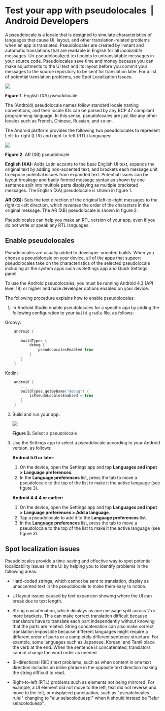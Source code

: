 # Test your app with pseudolocales  |  Android Developers

A pseudolocale is a locale that is designed to simulate characteristics of languages that cause UI, layout, and other translation-related problems when an app is translated. Pseudolocales are created by instant and automatic translations that are readable in English for all _localizable_ messages. Un-pseudolocalized text points to untranslatable messages in your source code. Pseudolocales save time and money because you can make adjustments to the UI text and its layout before you commit your messages to the source repository to be sent for translation later. For a list of potential translation problems, see Spot Localization Issues.

![](https://developer.android.com/static/images/develop/pseudo-locale-example-app_2x.png)

**Figure 1.** English (XA) pseudolocale

The (Android) pseudolocale names follow standard locale naming conventions, and their locale IDs can be parsed by any BCP 47 compliant programming language. In this sense, pseudolocales are just like any other locales such as French, Chinese, Russian, and so on.

The Android platform provides the following two pseudolocales to represent Left-to-right (LTR) and right-to-left (RTL) languages:

![](https://developer.android.com/static/images/develop/pseudo-locale-example-app-rtl_2x.png)

**Figure 2.** AR (XB) pseudolocale

**English (XA):** Adds Latin accents to the base English UI text, expands the original text by adding non-accented text, and brackets each message unit to expose potential issues from expanded text. Potential issues can be layout breakage and badly formed message syntax as shown by one sentence split into multiple parts displaying as multiple bracketed messages. The English (XA) pseudolocale is shown in figure 1.

**AR (XB):** Sets the text direction of the original left-to-right messages to the right-to-left direction, which reverses the order of the characters in the original message. The AR (XB) pseudolocale is shown in figure 2.

Pseudolocales can help you make an RTL version of your app, even if you do not write or speak any RTL languages.

Enable pseudolocales
--------------------

Pseudolocales are usually added to developer-oriented builds. When you choose a pseudolocale on your device, all of the apps that support pseudolocales take on the characteristics of the selected pseudolocale including all the system apps such as Settings app and Quick Settings panel.

To use the Android pseudolocales, you must be running Android 4.3 (API level 18) or higher and have developer options enabled on your device.

The following procedure explains how to enable pseudolocales:

1.  In Android Studio enable pseudolocales for a specific app by adding the following configuration to your `build.gradle` file, as follows:

Groovy:

```groovy   
    android {
       ...
       buildTypes {
           debug {
               pseudoLocalesEnabled true
           }
       }
    }
```

Kotlin:

```kotlin
    android {
       ...
       buildTypes.getByName("debug") {
           isPseudoLocalesEnabled = true
       }
    }
```

2.  Build and run your app.
    
    ![](https://developer.android.com/static/images/develop/pseudo-locale-select_2x.png)
    
    **Figure 3.** Select a pseudolocale
    
3.  Use the Settings app to select a pseudolocale according to your Android version, as follows:
    
    **Android 5.0 or later:**
    
    1.  On the device, open the Settings app and tap **Languages and input > Language preferences**.
    2.  In the **Language preferences** list, press the tab to move a pseudolocale to the top of the list to make it the active language (see figure 3).
    
    **Android 4.4.4 or earlier:**
    
    1.  On the device, open the Settings app and tap **Languages and input > Language preferences > Add a language**.
    2.  Tap a pseudolocale to add it to the **Language preferences** list.
    3.  In the **Language preferences** list, press the tab to move a pseudolocale to the top of the list to make it the active language (see figure 3).

Spot localization issues
------------------------

Pseudolocales provide a time-saving and effective way to spot potential localizability issues in the UI by helping you to identify problems in the following areas:

*   Hard-coded strings, which cannot be sent to translation, display as unaccented text in the pseudolocale to make them easy to notice.
*   UI layout issues caused by text expansion showing where the UI can break due to text length.
*   String concatenation, which displays as one message split across 2 or more brackets. This can make correct translation difficult because translators have to translate each part independently without knowing that the parts are related. String concatenation can also make correct translation impossible because different languages might require a different order of parts or a completely different sentence structure. For example, some languages such as Japanese, Korean, and Tamil place the verb at the end. When the sentence is concatenated, translators cannot change the word order as needed.
    
*   Bi-directional (BIDI) text problems, such as when content in one text direction includes an inline phrase in the opposite text direction making the string difficult to read.
    
*   Right-to-left (RTL) problems such as elements not being mirrored. For example, a UI element did not move to the left, text did not reverse and move to the left, or misplaced punctuation, such as "pseudolocales rule!" changing to "elur selacoloduesp!" when it should instead be "!elur selacoloduesp".